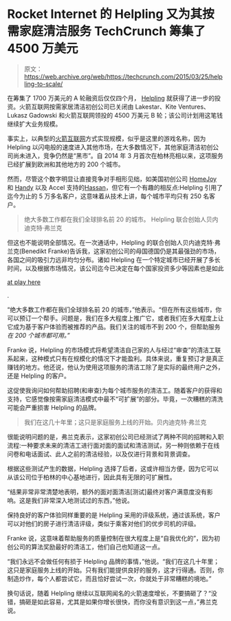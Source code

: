 # Rocket Internet 的 Helpling 又为其按需家庭清洁服务 TechCrunch 筹集了 4500 万美元

> 原文：<https://web.archive.org/web/https://techcrunch.com/2015/03/25/helpling-to-scale/>

在筹集了 1700 万美元的 A 轮融资后仅仅四个月， [Helpling](https://web.archive.org/web/20230130100812/http://helpling.com/) 就获得了进一步的投资。火箭互联网按需家居清洁初创公司已关闭由 Lakestar、Kite Ventures、Lukasz Gadowski 和火箭互联网领投的 4500 万美元 B 轮；该公司计划用这笔钱继续扩大业务规模。

事实上，以典型的[火箭互联网](https://web.archive.org/web/20230130100812/https://www.crunchbase.com/organization/rocket-internet)方式实现规模，似乎是这里的游戏名称，因为 Helpling 以闪电般的速度进入其他市场，在大多数情况下，其他家庭清洁初创公司尚未进入，竞争仍然是“黑市”。自 2014 年 3 月首次在柏林亮相以来，这项服务已经扩展到欧洲和其他地方的 200 个城市。

然而，尽管这个数字明显让直接竞争对手相形见绌，如美国初创公司 [HomeJoy](https://web.archive.org/web/20230130100812/https://techcrunch.com/2014/12/15/homejoy-le-pause/) 和 [Handy](https://web.archive.org/web/20230130100812/https://techcrunch.com/2014/10/14/handy-hits-1-million-a-week-in-bookings-as-cleaning-economy-consolidates/) 以及 Accel 支持的[Hassan](https://web.archive.org/web/20230130100812/https://techcrunch.com/2014/05/08/i-love-it-when-a-pivot-comes-together/)，但它有一个有趣的相反点:Helpling 引用了迄今为止的 5 万多名客户，这意味着从技术上讲，每个城市平均只有 250 名客户。

> 绝大多数工作都在我们全球排名前 20 的城市。 Helpling 联合创始人贝内迪克特·弗兰克

但这也不能说明全部情况。在一次通话中，Helpling 的联合创始人贝内迪克特·弗兰克(Benedikt Franke)告诉我，这家初创公司的母国德国仍是其最强劲的市场，各国之间的吸引力远非均匀分布。诸如 Helpling 在一个特定城市已经开展了多长时间，以及根据市场情况，该公司迄今已决定在每个国家投资多少等因素也是如此

[at play here](https://web.archive.org/web/20230130100812/https://techcrunch.com/2014/12/02/rocket-internets-helpling-mops-up-17m-for-its-cleaners-on-demand-service/)

.

“绝大多数工作都在我们全球排名前 20 的城市，”他表示。“但在所有这些城市，你可以预订一个帮手。问题是，我们在多大程度上推广它，或者我们在多大程度上让它成为基于客户体验而被推荐的产品。我们关注的城市不到 200 个，但帮助服务*在 200 个城市都可用。”*

Franke 说，Helpling 的市场模式将希望清洁自己家的人与经过“审查”的清洁工联系起来，这种模式只有在规模化的情况下才能盈利。具体来说，重复预订才是真正赚钱的地方。他还说，他认为使用这项服务的清洁工除了是实际的最终用户之外，还是 Helpling 的客户。

这促使我询问如何帮助招聘(和审查)为每个城市服务的清洁工。随着客户的获得和支持，它感觉像按需家庭清洁模式中最不“可扩展”的部分。毕竟，一次糟糕的清洗可能会严重损害 Helpling 的品牌。

> 我们在这几十年里；这只是家庭服务上线的开始。贝内迪克特·弗兰克

很能说明问题的是，弗兰克表示，这家初创公司已经测试了两种不同的招聘和入职流程:一种要求未来的清洁工进行面对面的面试和清洁测试，另一种则依赖于在线问卷和电话面试、此人之前的清洁经验，以及仅进行背景和背景调查。

根据这些测试产生的数据，Helpling 选择了后者，这或许相当方便，因为它可以从该公司位于柏林的中心基地进行，因此具有无限的可扩展性。

“结果非常非常清楚地表明，额外的面对面清洁[测试]最终对客户满意度没有影响。这是我们非常深入地测试过的东西，”他说。

保持良好的客户体验同样重要的是 Helpling 采用的评级系统，通过该系统，客户可以对他们的房子进行清洁评级，类似于乘客对他们的优步司机的评级。

Franke 说，这意味着帮助服务的质量控制在很大程度上是“自我优化的”，因为初创公司的算法奖励最好的清洁工，他们自己也知道这一点。

“我们永远不会做任何有损于 Helpling 品牌的事情，”他说。“我们在这几十年里；这只是家庭服务上线的开始。只有我们能提供良好的服务，这才行得通。否则，你制造炒作，每个人都尝试它，而且恰好尝试一次，你就处于非常糟糕的境地。”

换句话说，随着 Helpling 继续以互联网闻名的火箭速度增长，不要搞砸了？“没错，搞砸是如此容易，尤其是如果你增长很快，而你没有意识到这一点，”弗兰克说。
